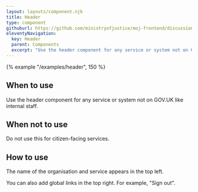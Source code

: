 ```yaml
---
layout: layouts/component.njk
title: Header
type: component
githuburl: https://github.com/ministryofjustice/moj-frontend/discussions/246
eleventyNavigation:
  key: Header
  parent: Components
  excerpt: "Use the header component for any service or system not on GOV.UK like internal staff."
---
```


{% example "/examples/header", 150 %}

## When to use

Use the header component for any service or system not on GOV.UK like internal staff.

## When not to use

Do not use this for citizen-facing services.

## How to use

The name of the organisation and service appears in the top left.

You can also add global links in the top right. For example, "Sign out".
